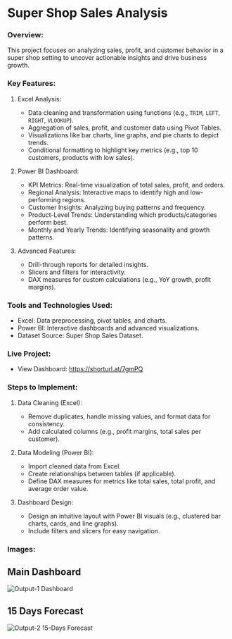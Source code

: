 # Super Shop Sales Analysis
### Overview:
This project focuses on analyzing sales, profit, and customer behavior in a super shop setting to uncover actionable insights and drive business growth.

### Key Features:
1. Excel Analysis:
   - Data cleaning and transformation using functions (e.g., `TRIM`, `LEFT`, `RIGHT`, `VLOOKUP`).
   - Aggregation of sales, profit, and customer data using Pivot Tables.
   - Visualizations like bar charts, line graphs, and pie charts to depict trends.
   - Conditional formatting to highlight key metrics (e.g., top 10 customers, products with low sales).

2. Power BI Dashboard:
   - KPI Metrics: Real-time visualization of total sales, profit, and orders.
   - Regional Analysis: Interactive maps to identify high and low-performing regions.
   - Customer Insights: Analyzing buying patterns and frequency.
   - Product-Level Trends: Understanding which products/categories perform best.
   - Monthly and Yearly Trends: Identifying seasonality and growth patterns.

3. Advanced Features:
   - Drill-through reports for detailed insights.
   - Slicers and filters for interactivity.
   - DAX measures for custom calculations (e.g., YoY growth, profit margins).

### Tools and Technologies Used:
- Excel: Data preprocessing, pivot tables, and charts.
- Power BI: Interactive dashboards and advanced visualizations.
- Dataset Source: Super Shop Sales Dataset.

### Live Project:
- View Dashboard: https://shorturl.at/7gmPQ

### Steps to Implement:
1. Data Cleaning (Excel):
   - Remove duplicates, handle missing values, and format data for consistency.
   - Add calculated columns (e.g., profit margins, total sales per customer).

2. Data Modeling (Power BI):
   - Import cleaned data from Excel.
   - Create relationships between tables (if applicable).
   - Define DAX measures for metrics like total sales, total profit, and average order value.

3. Dashboard Design:
   - Design an intuitive layout with Power BI visuals (e.g., clustered bar charts, cards, and line graphs).
   - Include filters and slicers for easy navigation.

### Images:
## Main Dashboard
![Output-1 Dashboard](https://github.com/user-attachments/assets/ab2945d9-eabe-404e-8d19-08fb73f01f65)

## 15 Days Forecast
![Output-2 15-Days Forecast](https://github.com/user-attachments/assets/dc9bf103-f9c8-459d-ac5c-7f51fa40bd13)
